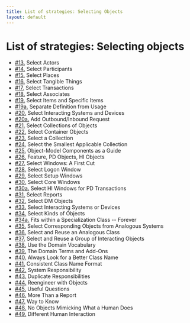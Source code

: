 ```yaml
---
title: List of strategies: Selecting Objects
layout: default
---
```




# List of strategies: Selecting objects

*  [#13.](/selecting-objects-pattern-players) Select Actors
*  [#14.](/selecting-objects-pattern-players) Select Participants
*  [#15.](/selecting-objects-pattern-players) Select Places
*  [#16.](/selecting-objects-pattern-players) Select Tangible Things
*  [#17.](/selecting-objects-pattern-players) Select Transactions
*  [#18.](/selecting-objects-pattern-players) Select Associates
*  [#19.](/selecting-objects-pattern-players) Select Items and Specific Items
*  [#19a.](/selecting-objects-pattern-players) Separate Definition from Usage
*  [#20.](/selecting-objects-pattern-players) Select Interacting Systems and Devices
*  [#20a.](/selecting-objects-pattern-players) Add Outbound/Inbound Request
*  [#21.](/selecting-objects-pattern-players) Select Collections of Objects
*  [#22.](/selecting-objects-pattern-players) Select Container Objects
*  [#23.](/selecting-objects-pattern-players) Select a Collection
*  [#24.](/selecting-objects-pattern-players) Select the Smallest Applicable Collection
*  [#25.](/selecting-objects-model-components) Object-Model Components as a Guide
*  [#26.](/selecting-objects-model-components) Feature, PD Objects, HI Objects
*  [#27.](/selecting-objects-model-components) Select Windows: A First Cut
*  [#28.](/selecting-objects-model-components) Select Logon Window
*  [#29.](/selecting-objects-model-components) Select Setup Windows
*  [#30.](/selecting-objects-model-components) Select Core Windows
*  [#30a.](/selecting-objects-model-components) Select HI Windows for PD Transactions
*  [#31.](/selecting-objects-model-components) Select Reports
*  [#32.](/selecting-objects-model-components) Select DM Objects
*  [#33.](/selecting-objects-model-components) Select Interacting Systems or Devices
*  [#34.](/selecting-objects-kinds-of-objects) Select Kinds of Objects
*  [#34a.](/selecting-objects-kinds-of-objects) Fits within a Specialization Class -- Forever
*  [#35.](/selecting-objects-analogies) Select Corresponding Objects from Analogous Systems
*  [#36.](/selecting-objects-reuse) Select and Reuse an Analogous Class
*  [#37.](/selecting-objects-reuse) Select and Reuse a Group of Interacting Objects
*  [#38.](/selecting-objects-names) Use the Domain Vocabulary
*  [#39.](/selecting-objects-names) The Domain Terms and Add-Ons
*  [#40.](/selecting-objects-names) Always Look for a Better Class Name
*  [#41.](/selecting-objects-names) Consistent Class Name Format
*  [#42.](/selecting-objects-what-to-consider-and-challenge) System Responsibility
*  [#43.](/selecting-objects-what-to-consider-and-challenge) Duplicate Responsibilities
*  [#44.](/selecting-objects-what-to-consider-and-challenge) Reengineer with Objects
*  [#45.](/selecting-objects-what-to-consider-and-challenge) Useful Questions
*  [#46.](/selecting-objects-what-to-consider-and-challenge) More Than a Report
*  [#47.](/selecting-objects-what-to-consider-and-challenge) Way to Know
*  [#48.](/selecting-objects-what-to-consider-and-challenge) No Objects Mimicking What a Human Does
*  [#49.](/selecting-objects-what-to-consider-and-challenge) Different Human Interaction


